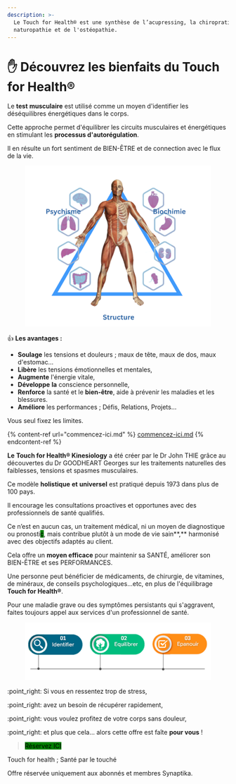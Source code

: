 ```yaml
---
description: >-
  Le Touch for Health® est une synthèse de l’acupressing, la chiropratique, la
  naturopathie et de l'ostéopathie.
---
```


# ✋ Découvrez les bienfaits du Touch for Health®

Le **test** **musculaire** est utilisé comme un moyen d'identifier les déséquilibres énergétiques dans le corps.

Cette approche permet d'équilibrer les circuits musculaires et énergétiques en stimulant les **processus d'autorégulation**.&#x20;

Il en résulte un fort sentiment de BIEN-ÊTRE et de connection avec le flux de la vie.



<figure><img src=".gitbook/assets/Capture d’écran_2023-03-17_05-39-42.png" alt=""><figcaption></figcaption></figure>



:thumbsup:  **Les avantages :**

* **Soulage** les tensions et douleurs ; maux de tête, maux de dos, maux d'estomac…
* **Libère** les tensions émotionnelles et mentales,
* **Augmente** l'énergie vitale,
* **Développe** **la** conscience personnelle,
* **Renforce** la santé et le **bien-être**, aide à prévenir les maladies et les blessures.
* **Améliore** les performances ; Défis, Relations, Projets...



Vous seul fixez les limites.



{% content-ref url="commencez-ici.md" %}
[commencez-ici.md](commencez-ici.md)
{% endcontent-ref %}





**Le** **Touch for Health® Kinesiology** a été créer par le Dr John THIE  grâce au découvertes du Dr GOODHEART Georges sur les traitements naturelles des faiblesses, tensions et spasmes musculaires.



Ce modèle **holistique** **et** **universel** est pratiqué depuis 1973 dans plus de 100 pays.



Il encourage les consultations proactives et opportunes avec des professionnels de santé qualifiés.



Ce n’est en aucun cas, un traitement médical, ni un moyen de diagnostique ou pronosti<mark style="background-color:green;">c</mark>, mais contribue plutôt à un mode de vie sain**,** harmonisé avec des objectifs adaptés au client.

Cela offre un **moyen efficace** pour maintenir sa SANTÉ, améliorer son BIEN-ÊTRE et ses PERFORMANCES.

Une personne peut bénéficier de médicaments, de chirurgie, de vitamines, de minéraux, de conseils psychologiques...etc, en plus de l'équilibrage **Touch for Health®**.

Pour une maladie grave ou des symptômes persistants qui s'aggravent, faites toujours appel aux services d'un professionnel de santé.



<figure><img src=".gitbook/assets/Identifier.png" alt=""><figcaption></figcaption></figure>



:point\_right:  Si vous en ressentez trop de stress,

:point\_right:  avez un besoin de récupérer rapidement,

:point\_right:  vous voulez profitez de votre corps sans douleur,

:point\_right:  et plus que cela… alors cette offre est faîte **pour vous** !



> <mark style="background-color:green;">Réservez ICI</mark>



Touch for health ; Santé par le touché

Offre réservée uniquement aux abonnés et membres Synaptika.




